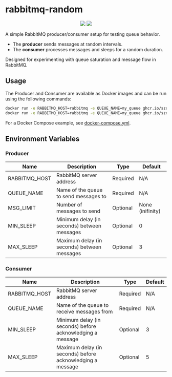 # rabbitmq-random

<p align="center">
    <a href="https://github.com/szomelioza/rabbitmq-random/actions/workflows/build-producer.yml"><img src="https://github.com/szomelioza/rabbitmq-random/actions/workflows/build-producer.yml/badge.svg"></a>
    <a href="https://github.com/szomelioza/rabbitmq-random/actions/workflows/build-consumer.yml"><img src="https://github.com/szomelioza/rabbitmq-random/actions/workflows/build-consumer.yml/badge.svg"></a>
</p>
A simple RabbitMQ producer/consumer setup for testing queue behavior.

- The **producer** sends messages at random intervals.
- The **consumer** processes messages and sleeps for a random duration.

Designed for experimenting with queue saturation and message flow in RabbitMQ.

## Usage
The Producer and Consumer are available as Docker images and can be run using the following commands:
```sh
docker run -e RABBITMQ_HOST=rabbitmq -e QUEUE_NAME=my_queue ghcr.io/szomelioza/rabbitmq-random-producer:latest
docker run -e RABBITMQ_HOST=rabbitmq -e QUEUE_NAME=my_queue ghcr.io/szomelioza/rabbitmq-random-consumer:latest
```
For a Docker Compose example, see [docker-compose.yml](docker-compose.yml).

## Environment Variables
### Producer
| Name | Description | Type | Default |
| ---- | ----------- | ---- | ------- |
| RABBITMQ_HOST | RabbitMQ server address | Required | N/A |
| QUEUE_NAME | Name of the queue to send messages to | Required | N/A |
| MSG_LIMIT | Number of messages to send | Optional | None (inifinity) |
| MIN_SLEEP | Minimum delay (in seconds) between messages | Optional | 0 |
| MAX_SLEEP | Maximum delay (in seconds) between messages | Optional | 3 |
### Consumer
| Name | Description | Type | Default |
| ---- | ----------- | ---- | ------- |
| RABBITMQ_HOST | RabbitMQ server address | Required | N/A |
| QUEUE_NAME | Name of the queue to receive messages from | Required | N/A |
| MIN_SLEEP | Minimum delay (in seconds) before acknowledging a message | Optional | 3 |
| MAX_SLEEP | Maximum delay (in seconds) before acknowledging a message | Optional | 5 |
